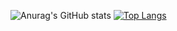
![Anurag's GitHub stats](https://github-readme-stats.vercel.app/api?username=WangYuanye421&count_private=true&layout=compact)
[![Top Langs](https://github-readme-stats.vercel.app/api/top-langs/?username=WangYuanye421&layout=compact)](https://github.com/anuraghazra/github-readme-stats)
